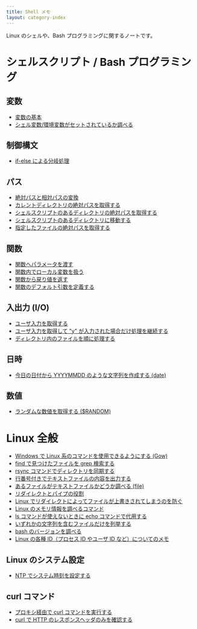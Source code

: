 ```yaml
---
title: Shell メモ
layout: category-index
---
```


Linux のシェルや、Bash プログラミングに関するノートです。

シェルスクリプト / Bash プログラミング
====

変数
----
* [変数の基本](variables.html)
* [シェル変数/環境変数がセットされているか調べる](check-if-var-is-set.html)

制御構文
----
* [if-else による分岐処理](syntax/if.html)

パス
----
* [絶対パスと相対パスの変換](absolute-path-to-relative-path.html)
* [カレントディレクトリの絶対パスを取得する](absolute-path-of-current-dir.html)
* [シェルスクリプトのあるディレクトリの絶対パスを取得する](absolute-path-of-script-dir.html)
* [シェルスクリプトのあるディレクトリに移動する](move-to-script-dir.html)
* [指定したファイルの絶対パスを取得する](absolute-path-of-file.html)

関数
----
* [関数へパラメータを渡す](pass-params-to-function.html)
* [関数内でローカル変数を扱う](local-var-in-function.html)
* [関数から戻り値を返す](return-value-from-function.html)
* [関数のデフォルト引数を定義する](default-params-in-function.html)

入出力 (I/O)
----
* [ユーザ入力を取得する](obtain-user-input.html)
* [ユーザ入力を取得して "y" が入力された場合だけ処理を継続する](obtain-user-input2.html)
* [ディレクトリ内のファイルを順に処理する](process-all-files.html)

日時
----
* [今日の日付から YYYYMMDD のような文字列を作成する (date)](time/date-string.html)

数値
----
* [ランダムな数値を取得する ($RANDOM)](number/random.html)

Linux 全般　
====

* [Windows で Linux 系のコマンドを使用できるようにする (Gow)](basic/gow.html)
* [find で見つけたファイルを grep 検索する](basic/find-and-grep.html)
* [rsync コマンドでディレクトリを同期する](basic/rsync.html)
* [行番号付きでテキストファイルの内容を出力する](basic/cat-with-line-number.html)
* [あるファイルがテキストファイルかどうか調べる (file)](basic/check-if-text-file.html)
* [リダイレクトとパイプの役割](basic/redirect-and-pipe.html)
* [Linux でリダイレクトによってファイルが上書きされてしまうのを防ぐ](basic/avoid-overridden-by-redirect.html)
* [Linux のメモリ情報を調べるコマンド](memory.html)
* [ls コマンドが使えないときに echo コマンドで代用する](basic/echo-instead-of-ls.html)
* [いずれかの文字列を含むファイルだけを列挙する](basic/ls-with-pattern-matching.html)
* [bash のバージョンを調べる](bash-version.html)
* [Linux の各種 ID（プロセス ID やユーザ ID など）についてのメモ](linux-ids.html)

Linux のシステム設定
----
* [NTP でシステム時刻を設定する](settings/ntp.html)


curl コマンド
----
* [プロキシ経由で curl コマンドを実行する](tool/curl-via-proxy.html)
* [curl で HTTP のレスポンスヘッダのみを確認する](tool/curl-response-header.html)

